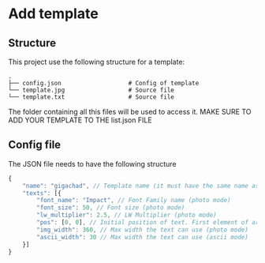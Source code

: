# Add template

## Structure

This project use the following structure for a template:

    .
    ├── config.json                   # Config of template
    └── template.jpg                  # Source file
    └── template.txt                  # Source file

The folder containing all this files will be used to access it.
MAKE SURE TO ADD YOUR TEMPLATE TO THE list.json FILE

## Config file

The JSON file needs to have the following structure

```js
{
    "name": "gigachad", // Template name (it must have the same name as the folder)
    "texts": [{
        "font_name": "Impact", // Font Family name (photo mode)
        "font_size": 50, // Font size (photo mode)
        "lw_multiplier": 2.5, // LW Multiplier (photo mode)
        "pos": [0, 0], // Initial position of text. First element of array is for the x axis and the second one is for the y axis. (photo mode)
        "img_width": 360, // Max width the text can use (photo mode)
        "ascii_width": 30 // Max width the text can use (ascii mode)
    }]
}
```
